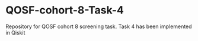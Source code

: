 # QOSF-cohort-8-Task-4
Repository for QOSF cohort 8 screening task. Task 4 has been implemented in Qiskit
